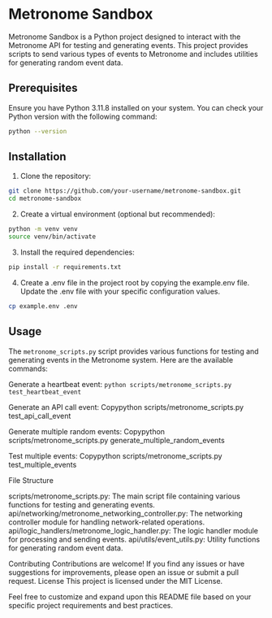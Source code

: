 # Metronome Sandbox
Metronome Sandbox is a Python project designed to interact with the Metronome API for testing and generating events. This project provides scripts to send various types of events to Metronome and includes utilities for generating random event data.

## Prerequisites
Ensure you have Python 3.11.8 installed on your system. You can check your Python version with the following command:

```bash
python --version
```

## Installation

1. Clone the repository:
```bash
git clone https://github.com/your-username/metronome-sandbox.git
cd metronome-sandbox
```

2. Create a virtual environment (optional but recommended):
```bash
python -m venv venv
source venv/bin/activate
```

3. Install the required dependencies:
```bash
pip install -r requirements.txt
```

4. Create a .env file in the project root by copying the example.env file. Update the .env file with your specific configuration values.
```bash
cp example.env .env
```
    
## Usage
The `metronome_scripts.py` script provides various functions for testing and generating events in the Metronome system. Here are the available commands:

Generate a heartbeat event:
```python scripts/metronome_scripts.py test_heartbeat_event```

Generate an API call event:
Copypython scripts/metronome_scripts.py test_api_call_event

Generate multiple random events:
Copypython scripts/metronome_scripts.py generate_multiple_random_events

Test multiple events:
Copypython scripts/metronome_scripts.py test_multiple_events


File Structure

scripts/metronome_scripts.py: The main script file containing various functions for testing and generating events.
api/networking/metronome_networking_controller.py: The networking controller module for handling network-related operations.
api/logic_handlers/metronome_logic_handler.py: The logic handler module for processing and sending events.
api/utils/event_utils.py: Utility functions for generating random event data.

Contributing
Contributions are welcome! If you find any issues or have suggestions for improvements, please open an issue or submit a pull request.
License
This project is licensed under the MIT License.

Feel free to customize and expand upon this README file based on your specific project requirements and best practices.